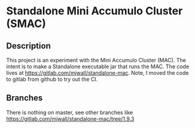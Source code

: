 # Standalone Mini Accumulo Cluster (SMAC)

## Description

This project is an experiment with the Mini Accumulo Cluster (MAC).  The intent is to make a Standalone executable jar that runs the MAC.  The code lives at https://gitlab.com/mjwall/standalone-mac.  Note, I moved the code to gitlab from github to try out the CI.

## Branches

There is nothing on master, see other branches like https://gitlab.com/mjwall/standalone-mac/tree/1.9.3

